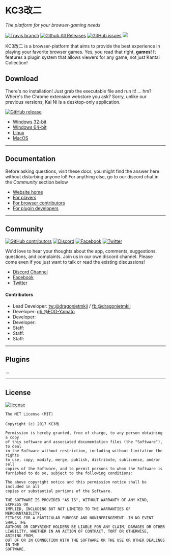# KC3改二
_The platform for your browser-gaming needs_

[![Travis branch](https://img.shields.io/travis/KC3Kai/KC3KaiNi/master.svg)]()
[![Github All Releases](https://img.shields.io/github/downloads/KC3Kai/KC3KaiNi/total.svg)]()
[![GitHub issues](https://img.shields.io/github/issues-raw/KC3Kai/KC3KaiNi.svg)]()
[![](https://img.shields.io/github/issues-pr-raw/KC3Kai/KC3KaiNi.svg)]()

KC3改二 is a browser-platform that aims to provide the best experience in playing your favorite browser games. Yes, you read that right, **games**! It features a plugin system that allows viewers for any game, not just Kantai Collection!

## Download
There's no installation! Just grab the executable file and run it! ... hm? Where's the Chrome extension webstore you ask? Sorry, unlike our previous versions, Kai Ni is a desktop-only application.

[![GitHub release](https://img.shields.io/github/release/KC3Kai/KC3KaiNi.svg)]()

* [Windows 32-bit](https://github.com/KC3Kai/KC3KaiNi/releases)
* [Windows 64-bit](https://github.com/KC3Kai/KC3KaiNi/releases)
* [Linux](https://github.com/KC3Kai/KC3KaiNi/releases)
* [MacOS](https://github.com/KC3Kai/KC3KaiNi/releases)

----

## Documentation
Before asking questions, visit these docs, you might find the answer here without disturbing anyone lol! For anything else, go to our discord chat in the _Community_ section below

* [Website home](https://kc3kai.github.io/KC3KaiNi)
* [For players](https://kc3kai.github.io/KC3KaiNi/player)
* [For browser contributors](https://kc3kai.github.io/KC3KaiNi/developer)
* [For plugin developers](https://kc3kai.github.io/KC3KaiNi/plugin)

----

## Community
[![GitHub contributors](https://img.shields.io/github/contributors/KC3Kai/KC3KaiNi.svg)]()
[![Discord](https://img.shields.io/discord/334799201428832257.svg)](https://discord.gg/QP6N8QQ)
[![Facebook](https://img.shields.io/badge/kc3-facebook-3B5998.svg)](https://www.facebook.com/kc3kai)
[![Twitter](https://img.shields.io/badge/kc3-twitter-00aced.svg)](https://www.facebook.com/kc3kai)

We'd love to hear your thoughts about the app, comments, suggestions, questions, and complaints. Join us in our own discord channel. Please come even if you just want to talk or read the existing discussions!

* [Discord Channel](https://discord.gg/QP6N8QQ)
* [Facebook](https://www.facebook.com/kc3kai)
* [Twitter](https://www.facebook.com/kc3kai)

#### Contributors
* Lead Developer: [tw:@dragonjetmkii](https://twitter.com/dragonjetmkii) / [fb:@dragonjetmkii](https://www.facebook.com/dragonjetmkii)
* Developer: [gh:@FOG-Yamato](https://github.com/FOG-Yamato)
* Developer:
* Developer:
* Staff:
* Staff:
* Staff:

----

## Plugins

...

----

## License
[![license](https://img.shields.io/github/license/KC3Kai/KC3KaiNi.svg)]()
```
The MIT License (MIT)

Copyright (c) 2017 KC3改

Permission is hereby granted, free of charge, to any person obtaining a copy
of this software and associated documentation files (the "Software"), to deal
in the Software without restriction, including without limitation the rights
to use, copy, modify, merge, publish, distribute, sublicense, and/or sell
copies of the Software, and to permit persons to whom the Software is
furnished to do so, subject to the following conditions:

The above copyright notice and this permission notice shall be included in all
copies or substantial portions of the Software.

THE SOFTWARE IS PROVIDED "AS IS", WITHOUT WARRANTY OF ANY KIND, EXPRESS OR
IMPLIED, INCLUDING BUT NOT LIMITED TO THE WARRANTIES OF MERCHANTABILITY,
FITNESS FOR A PARTICULAR PURPOSE AND NONINFRINGEMENT. IN NO EVENT SHALL THE
AUTHORS OR COPYRIGHT HOLDERS BE LIABLE FOR ANY CLAIM, DAMAGES OR OTHER
LIABILITY, WHETHER IN AN ACTION OF CONTRACT, TORT OR OTHERWISE, ARISING FROM,
OUT OF OR IN CONNECTION WITH THE SOFTWARE OR THE USE OR OTHER DEALINGS IN THE
SOFTWARE.
```
